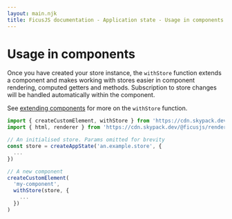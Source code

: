 ```yaml
---
layout: main.njk
title: FicusJS documentation - Application state - Usage in components
---
```

# Usage in components

Once you have created your store instance, the `withStore` function extends a component and makes working with stores easier in component rendering, computed getters and methods.
Subscription to store changes will be handled automatically within the component.

See [extending components](/composition) for more on the `withStore` function.

```js
import { createCustomElement, withStore } from 'https://cdn.skypack.dev/ficusjs@3'
import { html, renderer } from 'https://cdn.skypack.dev/@ficusjs/renderers@4/uhtml'

// An initialised store. Params omitted for brevity
const store = createAppState('an.example.store', {
  ...
})

// A new component
createCustomElement(
  'my-component',
  withStore(store, {
    ...
  })
)
```
